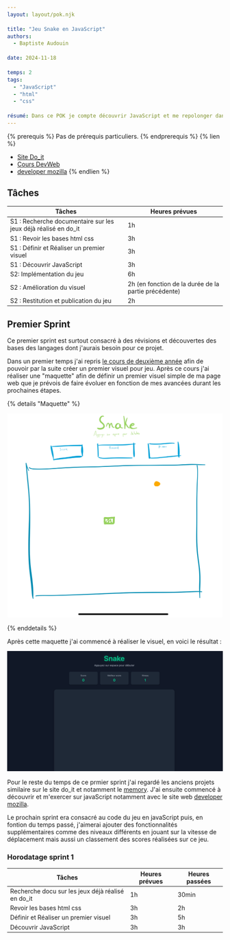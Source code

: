 ```yaml
---
layout: layout/pok.njk

title: "Jeu Snake en JavaScript"
authors:
  - Baptiste Audouin

date: 2024-11-18

temps: 2
tags:
  - "JavaScript"
  - "html"
  - "css"

résumé: Dans ce POK je compte découvrir JavaScript et me repolonger dans les cours de DevWeb de deuxième année. Pour ce faire je prévois de coder le jeu populaire Snake.
---
```


{% prerequis %}
Pas de prérequis particuliers.
{% endprerequis %}
{% lien %}
 - [Site Do_it](https://francoisbrucker.github.io/do-it/)
 - [Cours DevWeb](https://francoisbrucker.github.io/cours_informatique/enseignements/ecm/2A/option-web/)
 - [developer mozilla](https://developer.mozilla.org/en-US/)
{% endlien %}


## Tâches

| Tâches | Heures prévues |
| --------|-------- |
| S1 : Recherche documentaire  sur les jeux déjà réalisé en do_it | 1h |
| S1 : Revoir les bases html css | 3h |
| S1 : Définir et Réaliser un premier visuel | 3h |
| S1 : Découvrir JavaScript | 3h |
| S2: Implémentation du jeu | 6h |
| S2 : Amélioration du visuel | 2h (en fonction de la durée de la partie précédente) |
| S2 : Restitution et publication du jeu | 2h |


## Premier Sprint

Ce premier sprint est surtout consacré à des révisions et découvertes des bases des langages dont j'aurais besoin pour ce projet.

Dans un premier temps j'ai repris [le cours de deuxième année](https://francoisbrucker.github.io/cours_informatique/enseignements/ecm/2A/option-web/) afin de pouvoir par la suite créer un premier visuel pour jeu. 
Après ce cours j'ai réaliser une "maquette" afin de définir un premier visuel simple de ma page web que je prévois de faire évoluer en fonction de mes avancées durant les prochaines étapes.

{% details "Maquette" %}

![Maquette](./images/maquette_snake.png)

{% enddetails %}

Après cette maquette j'ai commencé à réaliser le visuel, en voici le résultat :

 <div><img src="./images/snake_visuel_1.png"></div>

Pour le reste du temps de ce prmier sprint j'ai regardé les anciens projets similaire sur le site do_it et notamment le [memory](https://francoisbrucker.github.io/do-it/promos/2023-2024/William%20Lalanne/pok/temps-1/). J'ai ensuite commencé à découvrir et m'exercer sur javaScript notamment avec le site web [developer mozilla](https://developer.mozilla.org/en-US/).

Le prochain sprint era consacré au code du jeu en javaScript puis, en fontion du temps passé, j'aimerai ajouter des fonctionnalités supplémentaires comme des niveaux différents en jouant sur la vitesse de déplacement mais aussi un classement des scores réalisées sur ce jeu.

### Horodatage sprint 1
| Tâches | Heures prévues | Heures passées |
| --------|-------- |-------- |
| Recherche docu  sur les jeux déjà réalisé en do_it | 1h | 30min |
| Revoir les bases html css | 3h | 2h |
| Définir et Réaliser un premier visuel | 3h | 5h |
| Découvrir JavaScript | 3h | 3h |
